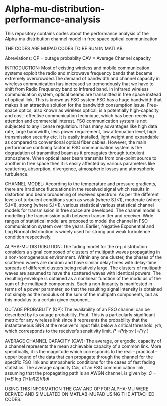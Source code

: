 # Alpha-mu-distribution-performance-analysis
This repository contains codes about the performance analysis of the Alpha-mu distribution channel model in free space optical communication

THE CODES ARE MUPAD CODES TO BE RUN IN MATLAB

Abreviations:
OP = outage probablity
CAV = Average Channel capacity

INTRODUCTION:
Most of existing wireless and mobile communication systems exploit the radio and microwave frequency bands that became extremely overcrowded.The demand of bandwidth and channel capacity in wireless communication has increased so tremendously that we have to shift from Radio Frequency band to Infrared band. In infrared wireless communication system, optical beams are transmitted in free space instead of optical link. This is known as FSO system.FSO has a huge bandwidth that makes it an attractive solution for the bandwidth consumption issue. Free- space optics, also known as wireless optical, is a potentially high-capacity and cost- effective communication technique, which has been receiving attention and commercial interest.
FSO communication system is not subjected to any license regulation. It has many advantages like high data rate, large bandwidth, less power requirement, low attenuation level, high transmission security etc. It is easily installed, light weight and expandable as compared to conventional optical fiber cables. However, the main performance confining factor in FSO communication system is the degradation of transmitted beam as it propagates through turbulent atmosphere. When optical laser beam transmits from one-point source to another in free space then it is easily affected by various parameters like scattering, absorption, divergence, atmospheric losses and atmospheric turbulence. 

CHANNEL MODEL:
According to the temperature and pressure gradients, there are irradiance fluctuations in the received signal which results in distortion and beam broadening of received spectrum. As per the different levels of turbulent conditions such as weak (where S.I<1), moderate (where S.I=1), strong (where S.I>1), various statistical various statistical channel models for transmission in free space are developed. The channel model is modelling the transmission path between transmitter and receiver. Wide ranges of statistical model are proposed to model the channel in FSO communication system over the years. Earlier, Negative Exponential and Log Normal distribution is widely used for strong and weak turbulence condition respectively. 

ALPHA-MU DISTRIBUTION:
The fading model for the α-μ distribution considers a signal composed of clusters of multipath waves propagating in a non-homogeneous environment. Within any one cluster, the phases of the scattered waves are random and have similar delay times with delay-time spreads of different clusters being relatively large. The clusters of multipath waves are assumed to have the scattered waves with identical powers. The resulting envelope is obtained as a nonlinear function of the modulus of the sum of the multipath components. Such a non-linearity is manifested in terms of a power parameter, so that the resulting signal intensity is obtained not simply as the modulus of the sum of the multipath components, but as this modulus to a certain given exponent.

OUTAGE PROBABLITY (OP):
The availability of an FSO channel can be described by its outage probability, Pout. This is a particularly significant metric for any wireless link since it represents the probability that the instantaneous SNR at the receiver’s input falls below a critical threshold, 𝛾𝑡h, which corresponds to the receiver’s sensitivity limit.
𝑃 =𝑃𝑟(𝛾≤𝛾 )=𝐹(𝛾 )

AVERAGE CHANNEL CAPACITY (CAV):
The average, or ergodic, capacity of a channel represents the mean achievable capacity of a common link. More specifically, it is the magnitude which corresponds to the real – practical – upper bound of the data that can propagate through the channel for the specific FSO link and atmospheric conditions for the cases of fast fading statistics. The average capacity 𝐶𝑎𝑣, of an FSO communication link, assuming that the propagating path is an AWGN channel, is given by:
𝐶 = ∫∞𝐵 log (1+(𝜂𝐼)2)𝑓(𝐼)𝑑𝐼

USING THIS INFORMATION THE CAV AND OP FOR ALPHA-MU WERE DERIVED AND SIMULATED ON MATLAB-MUPAD USING THE ATTACHED CODES.
